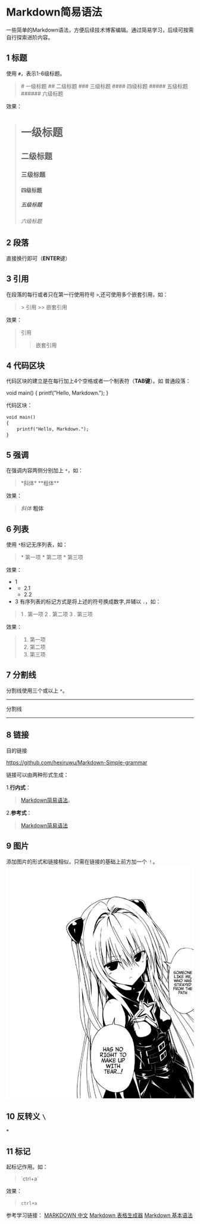 # Markdown简易语法

一些简单的Markdown语法，方便后续技术博客编辑。通过简易学习，后续可按需自行探索进阶内容。

## 1 标题

使用 `#`，表示1-6级标题。

> \# 一级标题
> \## 二级标题
> \### 三级标题
> \#### 四级标题
> \##### 五级标题
> \###### 六级标题

效果：

> # 一级标题
>
> ## 二级标题
>
> ### 三级标题
>
> #### 四级标题
>
> ##### 五级标题
>
> ###### 六级标题

## 2 段落

直接换行即可（**ENTER**键）

## 3 引用

在段落的每行或者只在第一行使用符号 `>`,还可使用多个嵌套引用，如：

> \> 引用
> \>> 嵌套引用

效果：

> 引用
>
>> 嵌套引用
>>

## 4 代码区块

代码区块的建立是在每行加上4个空格或者一个制表符（**TAB键**）。如
普通段落：

void main()
{
    printf("Hello, Markdown.");
}

代码区块：

    void main()
    {
        printf("Hello, Markdown.");
    }

## 5 强调

在强调内容两侧分别加上 `*`，如：

> \*斜体\*
> \*\*粗体\*\*

效果：

> *斜体*
> **粗体**

## 6 列表

使用 `*`标记无序列表，如：

> \* 第一项
> \* 第二项
> \* 第三项

效果：

* 1
* * 2.1
  * 2.2
* 3
  有序列表的标记方式是将上述的符号换成数字,并辅以 `.`，如：

> 1 . 第一项
> 2 . 第二项
> 3 . 第三项

效果：

> 1. 第一项
> 2. 第二项
> 3. 第三项

## 7 分割线

分割线使用三个或以上 `*`。

---

分割线

---

## 8 链接

目的链接

https://github.com/hexiruwu/Markdown-Simple-grammar

链接可以由两种形式生成：

1.**行内式**：

> [Markdown简易语法](https://github.com/hexiruwu/Markdown-Simple-grammar "Markdown")。

2.**参考式**：

> [Markdown简易语法][1]

[1]: https://github.com/hexiruwu/Markdown-Simple-grammar
## 9 图片

添加图片的形式和链接相似，只需在链接的基础上前方加一个 `！`。
![shadow](https://github.com/hexiruwu/Markdown-Simple-grammar/blob/main/sorce/shadow.jpg)

## 10 反转义 `\`

\*

## 11 标记 

起标记作用。如：

> \`ctrl+a\`

效果：

> `ctrl+a`

参考学习链接：
[MARKDOWN 中文](https://www.markdown.cn/)
[Markdown 表格生成器](https://www.tablesgenerator.com/markdown_tables)
[Markdown 基本语法](https://github.com/younghz/Markdown) 
